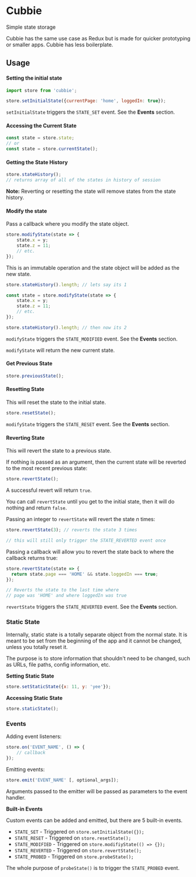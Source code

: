 # Cubbie

Simple state storage

Cubbie has the same use case as Redux but is made for quicker prototyping or smaller apps. Cubbie has less boilerplate. 

## Usage

#### Setting the initial state

``` javascript
import store from 'cubbie';

store.setInitialState({currentPage: 'home', loggedIn: true});
```

`setInitialState` triggers the `STATE_SET` event. See the **Events** section.

#### Accessing the Current State

``` javascript
const state = store.state;
// or
const state = store.currentState();
```

#### Getting the State History

``` javascript
store.stateHistory();
// returns array of all of the states in history of session
```
**Note:** Reverting or resetting the state will remove states from the state history.

#### Modify the state

Pass a callback where you modify the state object.

``` javascript
store.modifyState(state => {
    state.x = y;
    state.z = 11;
    // etc.
});
```

This is an immutable operation and the state object will be added as the new state.

``` javascript
store.stateHistory().length; // lets say its 1

const state = store.modifyState(state => {
    state.x = y;
    state.z = 11;
    // etc.
});

store.stateHistory().length; // then now its 2
```

`modifyState` triggers the `STATE_MODIFIED` event. See the **Events** section.

`modifyState` will return the new current state.

#### Get Previous State

``` javascript
store.previousState();
```

#### Resetting State

This will reset the state to the initial state.

``` javascript
store.resetState();
```

`modifyState` triggers the `STATE_RESET` event. See the **Events** section.

#### Reverting State

This will revert the state to a previous state.

If nothing is passed as an argument, then the current state will be reverted to the most recent previous state:  

``` javascript
store.revertState();
```

A successful revert will return `true`.

You can call `revertState` until you get to the initial state, then it will do nothing and return `false`. 

Passing an integer to `revertState` will revert the state *n* times:

``` javascript
store.revertState(3); // reverts the state 3 times

// this will still only trigger the STATE_REVERTED event once
```

Passing a callback will allow you to revert the state back to where the callback returns true:

``` javascript
store.revertState(state => {
  return state.page === 'HOME' && state.loggedIn === true;
});

// Reverts the state to the last time where 
// page was 'HOME' and where loggedIn was true
```

`revertState` triggers the `STATE_REVERTED` event. See the **Events** section.

### Static State

Internally, static state is a totally separate object from the normal state. It is meant to be set from the beginning of the app and it cannot be changed, unless you totally reset it.

The purpose is to store information that shouldn't need to be changed, such as URLs, file paths, config information, etc. 

**Setting Static State**

``` javascript
store.setStaticState({x: 11, y: 'yee'});
```

**Accessing Static State**

``` javascript
store.staticState();
```

### Events

Adding event listeners:

``` javascript
store.on('EVENT_NAME', () => {
    // callback
});
```

Emitting events:

``` javascript
store.emit('EVENT_NAME' [, optional_args]);
```

Arguments passed to the emitter will be passed as parameters to the event handler. 

**Built-in Events**

Custom events can be added and emitted, but there are 5 built-in events. 

- `STATE_SET` - Triggered on `store.setInitialState({});`
- `STATE_RESET` - Triggered on `store.resetState();`
- `STATE_MODIFIED` - Triggered on `store.modifiyState(() => {});`
- `STATE_REVERTED` - Triggered on `store.revertState();`
- `STATE_PROBED` - Triggered on `store.probeState();`

The whole purpose of `probeState()` is to trigger the `STATE_PROBED` event.

